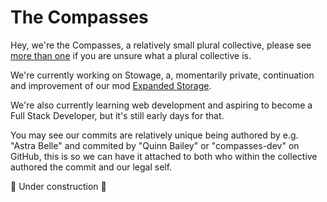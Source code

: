 # The Compasses
Hey, we're the Compasses, a relatively small plural collective, please see [more than one](https://morethanone.info/) if you are unsure what a plural collective is.

We're currently working on Stowage, a, momentarily private, continuation and improvement of our mod [Expanded Storage](https://github.com/compasses-dev/expanded-storage).

We're also currently learning web development and aspiring to become a Full Stack Developer, but it's still early days for that.

You may see our commits are relatively unique being authored by e.g. "Astra Belle" and commited by "Quinn Bailey" or "compasses-dev" on GitHub, this is so we can have it attached to both who within the collective authored the commit and our legal self.

🚧 Under construction 🚧
